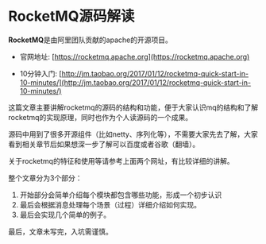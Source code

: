 # RocketMQ源码解读

**RocketMQ**是由阿里团队贡献的apache的开源项目。

* 官网地址: [https://rocketmq.apache.org](https://rocketmq.apache.org)

* 10分钟入门: [http://jm.taobao.org/2017/01/12/rocketmq-quick-start-in-10-minutes/](http://jm.taobao.org/2017/01/12/rocketmq-quick-start-in-10-minutes/)

这篇文章主要讲解rocketmq的源码的结构和功能，便于大家认识mq的结构和了解rocketmq的实现原理，同时也作为个人读源码的一个成果。

源码中用到了很多开源组件（比如netty、序列化等），不需要大家先去了解，大家看到相关章节后如果想深一步了解可以百度或者谷歌（翻墙）。

关于rocketmq的特征和使用等请参考上面两个网址，有比较详细的讲解。

整个文章分为3个部分：

1.  开始部分会简单介绍每个模块都包含哪些功能，形成一个初步认识
2. 最后会根据消息处理每个场景（过程）详细介绍如何实现。
3. 最后会实现几个简单的例子。



最后，文章未写完，入坑需谨慎。



